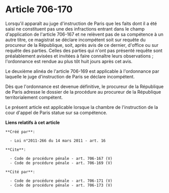 # Article 706-170

Lorsqu'il apparaît au juge d'instruction de Paris que les faits dont il a été saisi ne constituent pas une des infractions
entrant dans le champ d'application de l'article 706-167 et ne relèvent pas de sa compétence à un autre titre, ce magistrat
se déclare incompétent soit sur requête du procureur de la République, soit, après avis de ce dernier, d'office ou sur
requête des parties. Celles des parties qui n'ont pas présenté requête sont préalablement avisées et invitées à faire
connaître leurs observations ; l'ordonnance est rendue au plus tôt huit jours après cet avis. 

Le deuxième alinéa de l'article 706-169 est applicable à l'ordonnance par laquelle le juge d'instruction de Paris se déclare
incompétent. 

Dès que l'ordonnance est devenue définitive, le procureur de la République de Paris adresse le dossier de la procédure au
procureur de la République territorialement compétent. 

Le présent article est applicable lorsque la chambre de l'instruction de la cour d'appel de Paris statue sur sa compétence.

**Liens relatifs à cet article**

	**Créé par**:

	  - Loi n°2011-266 du 14 mars 2011 - art. 16

	**Cite**:

	  - Code de procédure pénale - art. 706-167 (V)
	  - Code de procédure pénale - art. 706-169 (V)

	**Cité par**:

	  - Code de procédure pénale - art. 706-171 (V)
	  - Code de procédure pénale - art. 706-173 (V)

